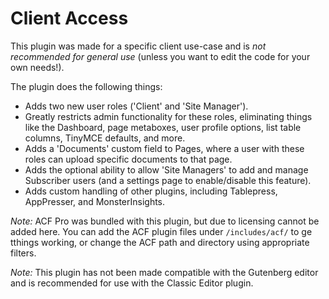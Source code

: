 # Client Access

This plugin was made for a specific client use-case and is *not recommended for general use* (unless you want to edit the code for your own needs!).

The plugin does the following things:
- Adds two new user roles ('Client' and 'Site Manager').
- Greatly restricts admin functionality for these roles, eliminating things like the Dashboard, page metaboxes, user profile options, list table columns, TinyMCE defaults, and more.
- Adds a 'Documents' custom field to Pages, where a user with these roles can upload specific documents to that page.
- Adds the optional ability to allow 'Site Managers' to add and manage Subscriber users (and a settings page to enable/disable this feature).
- Adds custom handling of other plugins, including Tablepress, AppPresser, and MonsterInsights.

*Note:* ACF Pro was bundled with this plugin, but due to licensing cannot be added here. You can add the ACF plugin files under `/includes/acf/` to ge tthings working, or change the ACF path and directory using appropriate filters.

*Note:* This plugin has not been made compatible with the Gutenberg editor and is recommended for use with the Classic Editor plugin.
